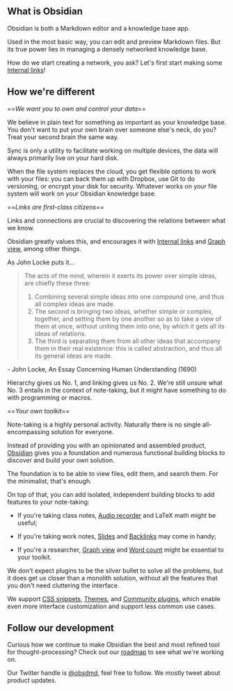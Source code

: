 ## What is Obsidian

Obsidian is both a Markdown editor and a knowledge base app.

Used in the most basic way, you can edit and preview Markdown files. But its true power lies in managing a densely networked knowledge base.

How do we start creating a network, you ask? Let's first start making some [Internal links](Internal%20links.md)!

## How we're different

==*We want you to own and control your data*==

We believe in plain text for something as important as your knowledge base. You don't want to put your own brain over someone else's neck, do you? Treat your second brain the same way.

Sync is only a utility to facilitate working on multiple devices, the data will always primarily live on your hard disk.

When the file system replaces the cloud, you get flexible options to work with your files: you can back them up with Dropbox, use Git to do versioning, or encrypt your disk for security. Whatever works on your file system will work on your Obsidian knowledge base.

==*Links are first-class citizens*==

Links and connections are crucial to discovering the relations between what we know.

Obsidian greatly values this, and encourages it with [Internal links](Internal%20links.md) and [Graph view](Graph%20view.md), among other things.

As John Locke puts it...

> The acts of the mind, wherein it exerts its power over simple ideas, are chiefly these three:
> 1. Combining several simple ideas into one compound one, and thus all complex ideas are made.
> 2. The second is bringing two ideas, whether simple or complex, together, and setting them by one another so as to take a view of them at once, without uniting them into one, by which it gets all its ideas of relations.
> 3. The third is separating them from all other ideas that accompany them in their real existence: this is called abstraction, and thus all its general ideas are made.

 \- John Locke, An Essay Concerning Human Understanding (1690)

Hierarchy gives us No. 1, and linking gives us No. 2. We're still unsure what No. 3 entails in the context of note-taking, but it might have something to do with programming or macros.

==*Your own toolkit*==

Note-taking is a highly personal activity. Naturally there is no single all-encompassing solution for everyone.

Instead of providing you with an opinionated and assembled product, [Obsidian](Obsidian.md) gives you a foundation and numerous functional building blocks  to discover and build your own solution.

The foundation is to be able to view files, edit them, and search them. For the minimalist, that's enough.

On top of that, you can add isolated, independent building blocks to add features to your note-taking:

- If you're taking class notes, [Audio recorder](Audio%20recorder.md) and LaTeX math might be useful;

- If you're taking work notes, [Slides](Slides.md) and [Backlinks](Backlinks.md) may come in handy;

- If you're a researcher, [Graph view](Graph%20view.md) and [Word count](Word%20count.md) might be essential to your toolkit.

We don't expect plugins to be the silver bullet to solve all the problems, but it does get us closer than a monolith solution, without all the features that you don't need cluttering the interface.

We support [CSS snippets](CSS%20snippets.md), [Themes](Themes.md), and [Community plugins](Community%20plugins.md), which enable even more interface customization and support less common use cases.

## Follow our development

Curious how we continue to make Obsidian the best and most refined tool for thought-processing? Check out our [roadmap](https://trello.com/b/Psqfqp7I/obsidian-roadmap) to see what we're working on.

Our Twitter handle is [@obsdmd](https://twitter.com/obsdmd), feel free to follow. We mostly tweet about product updates.
